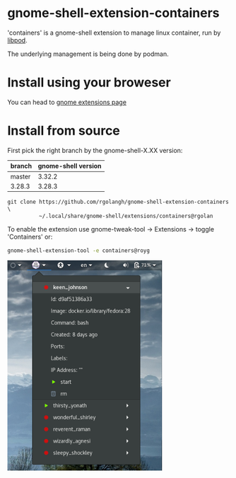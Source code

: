 # gnome-shell-extension-containers

'containers' is a gnome-shell extension to manage linux container, run by [libpod](https://github.com/containers/libpod).

The underlying management is being done by podman.

# Install using your broweser 

You can head to [gnome extensions page](https://extensions.gnome.org/extension/1500/containers/)  

# Install from source

First pick the right branch by the gnome-shell-X.XX version: 

| branch | gnome-shell version |
| --- | --- |
| master | 3.32.2 |
| 3.28.3 | 3.28.3 |


```
git clone https://github.com/rgolangh/gnome-shell-extension-containers \
          ~/.local/share/gnome-shell/extensions/containers@rgolan
```

To enable the extension use gnome-tweak-tool -> Extensions -> toggle 'Containers'
or:
```bash
gnome-shell-extension-tool -e containers@royg
```
<p>
  <img src="screenshot.png" width="350" title="gnome-shell-extension-containers">
</p>
